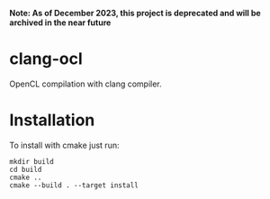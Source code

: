**Note: As of December 2023, this project is deprecated and will be archived in the near future**

clang-ocl
=========

OpenCL compilation with clang compiler. 

Installation
============

To install with cmake just run:

    mkdir build
    cd build
    cmake ..
    cmake --build . --target install
